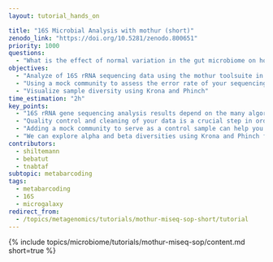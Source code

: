 ```yaml
---
layout: tutorial_hands_on

title: "16S Microbial Analysis with mothur (short)"
zenodo_link: "https://doi.org/10.5281/zenodo.800651"
priority: 1000
questions:
  - "What is the effect of normal variation in the gut microbiome on host health?"
objectives:
  - "Analyze of 16S rRNA sequencing data using the mothur toolsuite in Galaxy"
  - "Using a mock community to assess the error rate of your sequencing experiment"
  - "Visualize sample diversity using Krona and Phinch"
time_estimation: "2h"
key_points:
  - "16S rRNA gene sequencing analysis results depend on the many algorithms used and their settings"
  - "Quality control and cleaning of your data is a crucial step in order to obtain optimal results"
  - "Adding a mock community to serve as a control sample can help you asses the error rate of your experimental setup"
  - "We can explore alpha and beta diversities using Krona and Phinch for dynamic visualizations"
contributors:
  - shiltemann
  - bebatut
  - tnabtaf
subtopic: metabarcoding
tags:
  - metabarcoding
  - 16S
  - microgalaxy
redirect_from:
  - /topics/metagenomics/tutorials/mothur-miseq-sop-short/tutorial
---
```


{% include topics/microbiome/tutorials/mothur-miseq-sop/content.md short=true %}

